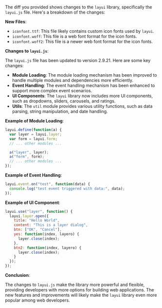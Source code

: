 The diff you provided shows changes to the `layui` library, specifically the `layui.js` file. Here's a breakdown of the changes:

**New Files**:

* `iconfont.ttf`: This file likely contains custom icon fonts used by `layui`.
* `iconfont.woff`: This file is a web font format for the icon fonts.
* `iconfont.woff2`: This file is a newer web font format for the icon fonts.

**Changes to `layui.js`**:

The `layui.js` file has been updated to version 2.9.21. Here are some key changes:

* **Module Loading**: The module loading mechanism has been improved to handle multiple modules and dependencies more efficiently.
* **Event Handling**: The event handling mechanism has been enhanced to support more complex event scenarios.
* **UI Components**: The `layui` library now includes more UI components, such as dropdowns, sliders, carousels, and ratings.
* **Utils**: The `util` module provides various utility functions, such as data parsing, string manipulation, and date handling.

**Example of Module Loading**:

```javascript
layui.define(function(a) {
  var layer = layui.layer;
  var form = layui.form;
  // ... other modules ...

  a("layer", layer);
  a("form", form);
  // ... other modules ...
});
```

**Example of Event Handling**:

```javascript
layui.event.on("test", function(data) {
  console.log("test event triggered with data:", data);
});
```

**Example of UI Component**:

```javascript
layui.use("layer", function() {
  layui.layer.open({
    title: "Hello World",
    content: "This is a layer dialog",
    btn: ["OK", "Cancel"],
    yes: function(index, layero) {
      layer.close(index);
    },
    btn2: function(index, layero) {
      layer.close(index);
    }
  });
});
```

**Conclusion**:

The changes to `layui.js` make the library more powerful and flexible, providing developers with more options for building web applications. The new features and improvements will likely make the `layui` library even more popular among web developers.